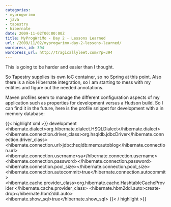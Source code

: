 ```yaml
---
categories:
- myprogwrimo
- java
- tapestry
- hibernate
date: 2009-11-02T00:00:00Z
title: MyProgWriMo - Day 2 - Lessons Learned
url: /2009/11/02/myprogwrimo-day-2-lessons-learned/
wordpress_id: 394
wordpress_url: http://tragicallyleet.com/?p=394
---
```


This is going to be harder and easier than I thought.

So Tapestry supplies its own IoC container, so no Spring at this point. Also there is a nice Hibernate integration, so I am starting to mess with my entities and figure out the needed annotations.

Maven profiles seem to manage the different configuration aspects of my application such as properties for development versus a Hudson build.  So I can find it in the future, here is the profile snippet for development with a in memory database:

{{< highlight xml >}}
<profile>
    <id>development</id>
    <properties>
        <hibernate.dialect>org.hibernate.dialect.HSQLDialect</hibernate.dialect>
        <hibernate.connection.driver_class>org.hsqldb.jdbcDriver</hibernate.connection.driver_class>
        <hibernate.connection.url>jdbc:hsqldb:mem:autoblog</hibernate.connection.url>
        <hibernate.connection.username>sa</hibernate.connection.username>
        <hibernate.connection.password></hibernate.connection.password>
        <hibernate.connection.pool_size></hibernate.connection.pool_size>
        <hibernate.connection.autocommit>true</hibernate.connection.autocommit>
        <hibernate.cache.provider_class>org.hibernate.cache.HashtableCacheProvider
        </hibernate.cache.provider_class>
        <hibernate.hbm2ddl.auto>create-drop</hibernate.hbm2ddl.auto>
        <hibernate.show_sql>true</hibernate.show_sql>
    </properties>
</profile>
{{< / highlight >}}

